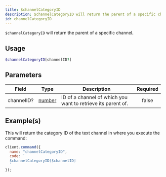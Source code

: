 ```yaml
---
title: $channelCategoryID
description: $channelCategoryID will return the parent of a specific channel.
id: channelCategoryID
---
```


`$channelCategoryID` will return the parent of a specific channel.

## Usage

```php
$channelCategoryID[channelID?]
```

## Parameters

| Field      | Type                                                                                              | Description                                                  | Required |
| ---------- | ------------------------------------------------------------------------------------------------- | ------------------------------------------------------------ | :------: |
| channelID? | [number](https://developer.mozilla.org/en-US/docs/Web/JavaScript/Reference/Global_Objects/Number) | ID of a channel of which you want to retrieve its parent of. |  false   |

## Example(s)

This will return the category ID of the text channel in where you execute the command:

```javascript
client.command({
  name: "channelCategoryID",
  code: `
  $channelCategoryID[$channelID]
  `
});
```
